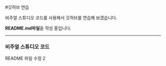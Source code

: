 #깃허브 연습

비주얼 스튜디오 코드를 사용해서 깃허브를 연습해 보겠습니다.



**README.md파일**을 작성 중입니다.

----------------------------------

### 비주얼 스튜디오 코드

README 파일 수정 2
